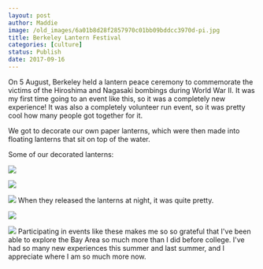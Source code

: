 ```yaml
---
layout: post
author: Maddie
image: /old_images/6a01b8d28f2857970c01bb09bddcc3970d-pi.jpg
title: Berkeley Lantern Festival
categories: [culture]
status: Publish
date: 2017-09-16
---
```


On 5 August, Berkeley held a lantern peace ceremony to commemorate the victims of the Hiroshima and Nagasaki bombings during World War II. It was my first time going to an event like this, so it was a completely new experience! It was also a completely volunteer run event, so it was pretty cool how many people got together for it.

We got to decorate our own paper lanterns, which were then made into floating lanterns that sit on top of the water.

Some of our decorated lanterns:


![](/old_images/6a01b8d28f2857970c01b8d2a50ea0970c-pi.jpg)

![](/old_images/6a01b8d28f2857970c01b8d2a50e92970c-pi.jpg)

![](/old_images/6a01b8d28f2857970c01b8d2a50e99970c-pi.jpg)
When they released the lanterns at night, it was quite pretty.


![](/old_images/6a01b8d28f2857970c01b8d2a50e69970c-pi.jpg)

![](/old_images/6a01b8d28f2857970c01b7c91a9fc1970b-pi.jpg)
Participating in events like these makes me so so grateful that I've been able to explore the Bay Area so much more than I did before college. I've had so many new experiences this summer and last summer, and I appreciate where I am so much more now.

